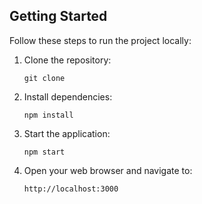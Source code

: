 ## Getting Started

Follow these steps to run the project locally:

1. Clone the repository:
   ```
   git clone
   ```

2. Install dependencies:
   ```
   npm install
   ```

3. Start the application:
   ```
   npm start
   ```

4. Open your web browser and navigate to:
   ```
   http://localhost:3000
   ```
